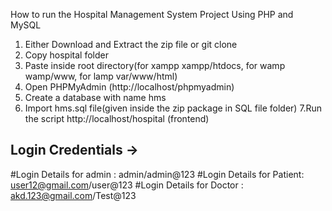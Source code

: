 How to run the Hospital Management System Project Using PHP and MySQL

1. Either Download and Extract the zip file or git clone 
2. Copy hospital folder
3. Paste inside root directory(for xampp xampp/htdocs, for wamp wamp/www, for lamp var/www/html)
4. Open PHPMyAdmin (http://localhost/phpmyadmin)
5. Create a database with name hms
6. Import hms.sql file(given inside the zip package in SQL file folder)
7.Run the script http://localhost/hospital (frontend)

Login Credentials ->
-----------------
#Login Details for admin  :  admin/admin@123
#Login Details for Patient:  user12@gmail.com/user@123
#Login Details for Doctor :  akd.123@gmail.com/Test@123
